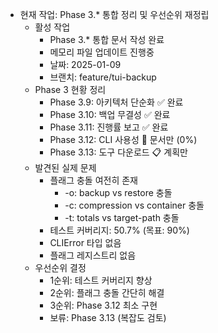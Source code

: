 - 현재 작업: Phase 3.* 통합 정리 및 우선순위 재정립
  - 활성 작업
    - Phase 3.* 통합 문서 작성 완료
    - 메모리 파일 업데이트 진행중
    - 날짜: 2025-01-09
    - 브랜치: feature/tui-backup
  - Phase 3 현황 정리
    - Phase 3.9: 아키텍처 단순화 ✅ 완료
    - Phase 3.10: 백업 무결성 ✅ 완료
    - Phase 3.11: 진행률 보고 ✅ 완료
    - Phase 3.12: CLI 사용성 📝 문서만 (0%)
    - Phase 3.13: 도구 다운로드 📋 계획만
  - 발견된 실제 문제
    - 플래그 충돌 여전히 존재
      - -o: backup vs restore 충돌
      - -c: compression vs container 충돌
      - -t: totals vs target-path 충돌
    - 테스트 커버리지: 50.7% (목표: 90%)
    - CLIError 타입 없음
    - 플래그 레지스트리 없음
  - 우선순위 결정
    - 1순위: 테스트 커버리지 향상
    - 2순위: 플래그 충돌 간단히 해결
    - 3순위: Phase 3.12 최소 구현
    - 보류: Phase 3.13 (복잡도 검토)
